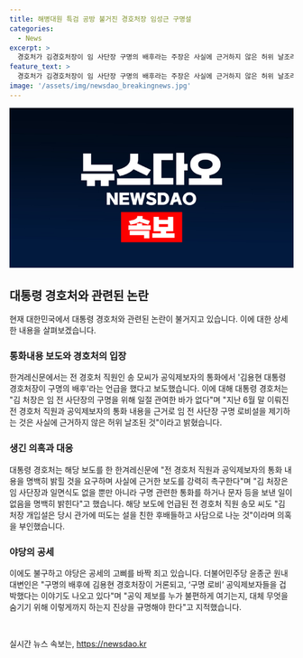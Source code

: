 ```yaml
---
title: 해병대원 특검 공방 불거진 경호처장 임성근 구명설
categories:
  - News
excerpt: >
  경호처가 김경호처장이 임 사단장 구명의 배후라는 주장은 사실에 근거하지 않은 허위 날조라고 강력히 부인하며 법적 조치를 취할 예정이라고 밝혔다. 더불어민주당은 이를 공세수위를 높이는 계기로 삼아 대통령 부부의 관여를 의심했으며, 공익제보자들을 겁박한 것으로 지적하고 있다. 한편, 송씨는 김 처장과 구명의 로비 의혹은 사실이 아니며, 음모론에 이용당할 것이라고 입장을 밝혔다.
feature_text: >
  경호처가 김경호처장이 임 사단장 구명의 배후라는 주장은 사실에 근거하지 않은 허위 날조라고 강력히 부인하며 법적 조치를 취할 예정이라고 밝혔다. 더불어민주당은 이를 공세수위를 높이는 계기로 삼아 대통령 부부의 관여를 의심했으며, 공익제보자들을 겁박한 것으로 지적하고 있다. 한편, 송씨는 김 처장과 구명의 로비 의혹은 사실이 아니며, 음모론에 이용당할 것이라고 입장을 밝혔다.
image: '/assets/img/newsdao_breakingnews.jpg'
---
```


<p><img src="/assets/img/newsdao_breakingnews.jpg" alt="pcversion 속보" /></p>

<h2 data-ke-size="size26">대통령 경호처와 관련된 논란</h2>

<p data-ke-size="size16">현재 대한민국에서 대통령 경호처와 관련된 논란이 불거지고 있습니다. 이에 대한 상세한 내용을 살펴보겠습니다.</p>

<h3 data-ke-size="size24">통화내용 보도와 경호처의 입장</h3>

<p data-ke-size="size16">한겨레신문에서는 전 경호처 직원인 송 모씨가 공익제보자의 통화에서 '김용현 대통령 경호처장이 구명의 배후'라는 언급을 했다고 보도했습니다. 이에 대해 대통령 경호처는 "김 처장은 임 전 사단장의 구명을 위해 일절 관여한 바가 없다"며 "지난 6월 말 이뤄진 전 경호처 직원과 공익제보자의 통화 내용을 근거로 임 전 사단장 구명 로비설을 제기하는 것은 사실에 근거하지 않은 허위 날조된 것"이라고 밝혔습니다.</p>

<h3 data-ke-size="size24">생긴 의혹과 대응</h3>

<p data-ke-size="size16">대통령 경호처는 해당 보도를 한 한겨레신문에 "전 경호처 직원과 공익제보자의 통화 내용을 명백히 밝힐 것을 요구하며 사실에 근거한 보도를 강력히 촉구한다"며 "김 처장은 임 사단장과 일면식도 없을 뿐만 아니라 구명 관련한 통화를 하거나 문자 등을 보낸 일이 없음을 명백히 밝힌다"고 했습니다. 해당 보도에 언급된 전 경호처 직원 송모 씨도 "김 처장 개입설은 당시 관가에 떠도는 설을 친한 후배들하고 사담으로 나눈 것"이라며 의혹을 부인했습니다.</p>

<h3 data-ke-size="size24">야당의 공세</h3>

<p data-ke-size="size16">이에도 불구하고 야당은 공세의 고삐를 바짝 죄고 있습니다. 더불어민주당 윤종군 원내대변인은 "구명의 배후에 김용현 경호처장이 거론되고, ‘구명 로비’ 공익제보자들을 겁박했다는 이야기도 나오고 있다"며 "공익 제보를 누가 불편하게 여기는지, 대체 무엇을 숨기기 위해 이렇게까지 하는지 진상을 규명해야 한다"고 지적했습니다.</p>

<p data-ke-size="size16">&nbsp;</p>
실시간 뉴스 속보는, <a href="https://newsdao.kr" rel="dofollow">https://newsdao.kr</a>


